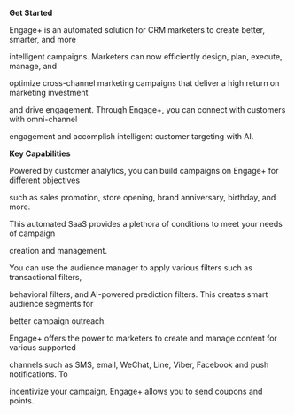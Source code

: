 ﻿<a name="br1"></a> 

**Get Started**

Engage+ is an automated solution for CRM marketers to create better, smarter, and more

intelligent campaigns. Marketers can now efficiently design, plan, execute, manage, and

optimize cross-channel marketing campaigns that deliver a high return on marketing investment

and drive engagement. Through Engage+, you can connect with customers with omni-channel

engagement and accomplish intelligent customer targeting with AI.

**Key Capabilities**

Powered by customer analytics, you can build campaigns on Engage+ for different objectives

such as sales promotion, store opening, brand anniversary, birthday, and more.

This automated SaaS provides a plethora of conditions to meet your needs of campaign

creation and management.

You can use the audience manager to apply various filters such as transactional filters,

behavioral filters, and AI-powered prediction filters. This creates smart audience segments for

better campaign outreach.

Engage+ offers the power to marketers to create and manage content for various supported

channels such as SMS, email, WeChat, Line, Viber, Facebook and push notifications. To

incentivize your campaign, Engage+ allows you to send coupons and points.

